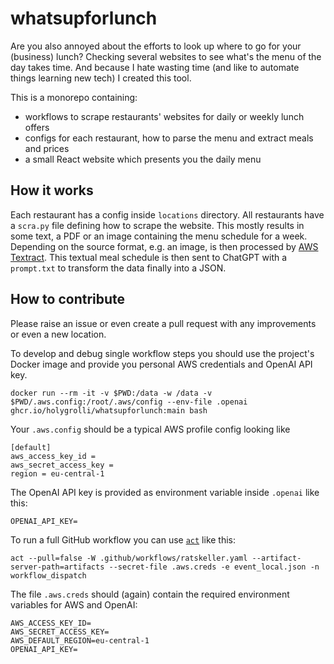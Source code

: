 # whatsupforlunch

Are you also annoyed about the efforts to look up where to go for your (business) lunch? Checking several websites to see what's the menu of the day takes time. And because I hate wasting time (and like to automate things learning new tech) I created this tool.

This is a monorepo containing:

* workflows to scrape restaurants' websites for daily or weekly lunch offers
* configs for each restaurant, how to parse the menu and extract meals and prices
* a small React website which presents you the daily menu

## How it works

Each restaurant has a config inside `locations` directory. All restaurants have a `scra.py` file defining how to scrape the website. This mostly results in some text, a PDF or an image containing the menu schedule for a week. Depending on the source format, e.g. an image, is then processed by [AWS Textract](https://aws.amazon.com/textract/). This textual meal schedule is then sent to ChatGPT with a `prompt.txt` to transform the data finally into a JSON.

## How to contribute

Please raise an issue or even create a pull request with any improvements or even a new location.

To develop and debug single workflow steps you should use the project's Docker image and provide you personal AWS credentials and OpenAI API key.

```
docker run --rm -it -v $PWD:/data -w /data -v $PWD/.aws.config:/root/.aws/config --env-file .openai ghcr.io/holygrolli/whatsupforlunch:main bash
```

Your `.aws.config` should be a typical AWS profile config looking like

```
[default]
aws_access_key_id = 
aws_secret_access_key = 
region = eu-central-1
```

The OpenAI API key is provided as environment variable inside `.openai` like this:
```
OPENAI_API_KEY=
```

To run a full GitHub workflow you can use [`act`](https://github.com/nektos/act) like this:
```
act --pull=false -W .github/workflows/ratskeller.yaml --artifact-server-path=artifacts --secret-file .aws.creds -e event_local.json -n workflow_dispatch
```
The file `.aws.creds` should (again) contain the required environment variables for AWS and OpenAI:
```
AWS_ACCESS_KEY_ID=
AWS_SECRET_ACCESS_KEY=
AWS_DEFAULT_REGION=eu-central-1
OPENAI_API_KEY=
```